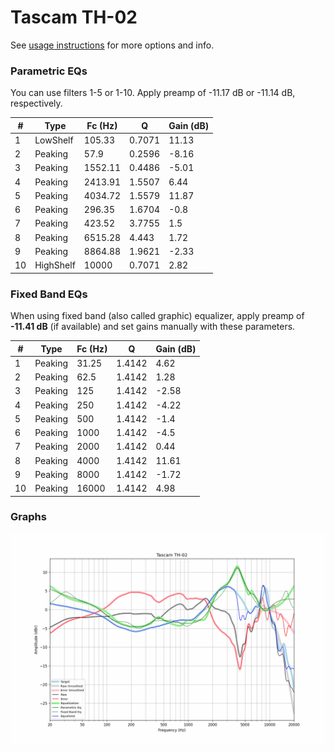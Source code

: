 # Tascam TH-02
See [usage instructions](https://github.com/jaakkopasanen/AutoEq#usage) for more options and info.

### Parametric EQs
You can use filters 1-5 or 1-10. Apply preamp of -11.17 dB or -11.14 dB, respectively.

|   # | Type      |   Fc (Hz) |      Q |   Gain (dB) |
|-----|-----------|-----------|--------|-------------|
|   1 | LowShelf  |    105.33 | 0.7071 |       11.13 |
|   2 | Peaking   |     57.9  | 0.2596 |       -8.16 |
|   3 | Peaking   |   1552.11 | 0.4486 |       -5.01 |
|   4 | Peaking   |   2413.91 | 1.5507 |        6.44 |
|   5 | Peaking   |   4034.72 | 1.5579 |       11.87 |
|   6 | Peaking   |    296.35 | 1.6704 |       -0.8  |
|   7 | Peaking   |    423.52 | 3.7755 |        1.5  |
|   8 | Peaking   |   6515.28 | 4.443  |        1.72 |
|   9 | Peaking   |   8864.88 | 1.9621 |       -2.33 |
|  10 | HighShelf |  10000    | 0.7071 |        2.82 |

### Fixed Band EQs
When using fixed band (also called graphic) equalizer, apply preamp of **-11.41 dB** (if available) and set gains manually with these parameters.

|   # | Type    |   Fc (Hz) |      Q |   Gain (dB) |
|-----|---------|-----------|--------|-------------|
|   1 | Peaking |     31.25 | 1.4142 |        4.62 |
|   2 | Peaking |     62.5  | 1.4142 |        1.28 |
|   3 | Peaking |    125    | 1.4142 |       -2.58 |
|   4 | Peaking |    250    | 1.4142 |       -4.22 |
|   5 | Peaking |    500    | 1.4142 |       -1.4  |
|   6 | Peaking |   1000    | 1.4142 |       -4.5  |
|   7 | Peaking |   2000    | 1.4142 |        0.44 |
|   8 | Peaking |   4000    | 1.4142 |       11.61 |
|   9 | Peaking |   8000    | 1.4142 |       -1.72 |
|  10 | Peaking |  16000    | 1.4142 |        4.98 |

### Graphs
![](./Tascam%20TH-02.png)
